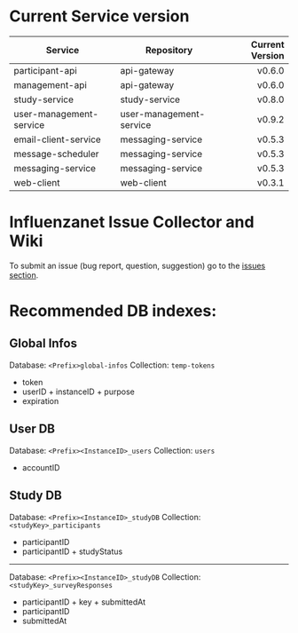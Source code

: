 # Current Service version

| Service        | Repository           | Current Version  |
| -------------- | -------------------- | ----------------:|
| participant-api      | api-gateway | v0.6.0 |
| management-api      | api-gateway | v0.6.0 |
| study-service      | study-service | v0.8.0 |
| user-management-service      | user-management-service | v0.9.2 |
| email-client-service      | messaging-service | v0.5.3 |
| message-scheduler      | messaging-service | v0.5.3 |
| messaging-service      | messaging-service | v0.5.3 |
| web-client      | web-client | v0.3.1 |


# Influenzanet Issue Collector and Wiki

To submit an issue (bug report, question, suggestion) go to the [issues section](https://github.com/influenzanet/influenzanet/issues).

# Recommended DB indexes:

## Global Infos
Database: 
```<Prefix>global-infos```
Collection: 
```temp-tokens```

- token
- userID + instanceID + purpose
- expiration

## User DB
Database: 
```<Prefix><InstanceID>_users```
Collection: 
```users```

- accountID

## Study DB
Database: 
```<Prefix><InstanceID>_studyDB```
Collection: 
```<studyKey>_participants```

- participantID
- participantID + studyStatus

---

Database: 
```<Prefix><InstanceID>_studyDB```
Collection: 
```<studyKey>_surveyResponses```

- participantID + key + submittedAt
- participantID
- submittedAt
